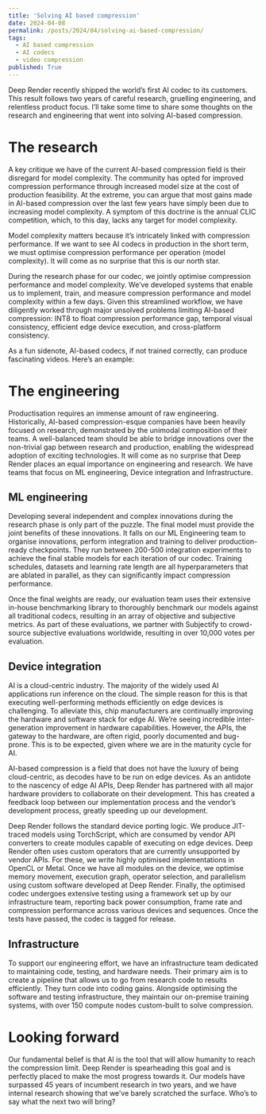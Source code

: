 ```yaml
---
title: 'Solving AI based compression'
date: 2024-04-08
permalink: /posts/2024/04/solving-ai-based-compression/
tags:
  - AI based compression
  - AI codecs
  - video compression
published: True 
---
```


Deep Render recently shipped the world’s first AI codec to its customers. This result follows two years of careful research, gruelling engineering, and relentless product focus. I’ll take some time to share some thoughts on the research and engineering that went into solving AI-based compression.  

# The research

A key critique we have of the current AI-based compression field is their disregard for model complexity. The community has opted for improved compression performance through increased model size at the cost of production feasibility. At the extreme, you can argue that most gains made in AI-based compression over the last few years have simply been due to increasing model complexity. A symptom of this doctrine is the annual CLIC competition, which, to this day, lacks any target for model complexity.  

Model complexity matters because it’s intricately linked with compression performance. If we want to see AI codecs in production in the short term, we must optimise compression performance per operation (model complexity). It will come as no surprise that this is our north star. 

During the research phase for our codec, we jointly optimise compression performance and model complexity. We’ve developed systems that enable us to implement, train, and measure compression performance and model complexity within a few days. Given this streamlined workflow, we have diligently worked through major unsolved problems limiting AI-based compression: INT8 to float compression performance gap, temporal visual consistency, efficient edge device execution, and cross-platform consistency. 

As a fun sidenote, AI-based codecs, if not trained correctly, can produce fascinating videos. Here’s an example:

# The engineering

Productisation requires an immense amount of raw engineering. Historically, AI-based compression-esque companies have been heavily focused on research, demonstrated by the unimodal composition of their teams. A well-balanced team should be able to bridge innovations over the non-trivial gap between research and production, enabling the widespread adoption of exciting technologies. It will come as no surprise that Deep Render places an equal importance on engineering and research. We have teams that focus on ML engineering, Device integration and Infrastructure.  

## ML engineering

Developing several independent and complex innovations during the research phase is only part of the puzzle. The final model must provide the joint benefits of these innovations. It falls on our ML Engineering team to organise innovations, perform integration and training to deliver production-ready checkpoints. They run between 200-500 integration experiments to achieve the final stable models for each iteration of our codec. Training schedules, datasets and learning rate length are all hyperparameters that are ablated in parallel, as they can significantly impact compression performance.

Once the final weights are ready, our evaluation team uses their extensive in-house benchmarking library to thoroughly benchmark our models against all traditional codecs, resulting in an array of objective and subjective metrics. As part of these evaluations, we partner with Subjectify to crowd-source subjective evaluations worldwide, resulting in over 10,000 votes per evaluation.

## Device integration 

AI is a cloud-centric industry. The majority of the widely used AI applications run inference on the cloud. The simple reason for this is that executing well-performing methods efficiently on edge devices is challenging. To alleviate this, chip manufacturers are continually improving the hardware and software stack for edge AI. We’re seeing incredible inter-generation improvement in hardware capabilities. However, the APIs, the gateway to the hardware, are often rigid, poorly documented and bug-prone. This is to be expected, given where we are in the maturity cycle for AI. 

AI-based compression is a field that does not have the luxury of being cloud-centric, as decodes have to be run on edge devices. As an antidote to the nascency of edge AI APIs, Deep Render has partnered with all major hardware providers to collaborate on their development. This has created a feedback loop between our implementation process and the vendor’s development process, greatly speeding up our development. 

Deep Render follows the standard device porting logic. We produce JIT-traced models using TorchScript, which are consumed by vendor API converters to create modules capable of executing on edge devices. Deep Render often uses custom operators that are currently unsupported by vendor APIs. For these, we write highly optimised implementations in OpenCL or Metal. Once we have all modules on the device, we optimise memory movement, execution graph, operator selection, and parallelism using custom software developed at Deep Render. Finally, the optimised codec undergoes extensive testing using a framework set up by our infrastructure team, reporting back power consumption, frame rate and compression performance across various devices and sequences. Once the tests have passed, the codec is tagged for release. 

## Infrastructure

To support our engineering effort, we have an infrastructure team dedicated to maintaining code, testing, and hardware needs. Their primary aim is to create a pipeline that allows us to go from research code to results efficiently. They turn code into coding gains. Alongside optimising the software and testing infrastructure, they maintain our on-premise training systems, with over 150 compute nodes custom-built to solve compression.      

# Looking forward

Our fundamental belief is that AI is the tool that will allow humanity to reach the compression limit. Deep Render is spearheading this goal and is perfectly placed to make the most progress towards it. Our models have surpassed 45 years of incumbent research in two years, and we have internal research showing that we’ve barely scratched the surface. Who’s to say what the next two will bring?